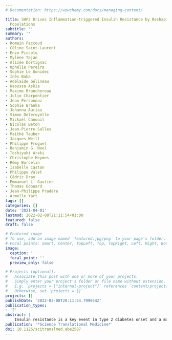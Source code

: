 ```yaml
---
# Documentation: https://wowchemy.com/docs/managing-content/

title: SHP2 Drives Inflammation-triggered Insulin Resistance by Reshaping Tissue Macrophage
  Populations
subtitle: ''
summary: ''
authors:
- Romain Paccoud
- Céline Saint-Laurent
- Enzo Piccolo
- Mylène Tajan
- Alizée Dortignac
- Ophélie Pereira
- Sophie Le Gonidec
- Inès Baba
- Adélaïde Gélineau
- Haoussa Askia
- Maxime Branchereau
- Julie Charpentier
- Jean Personnaz
- Sophie Branka
- Johanna Auriau
- Simon Deleruyelle
- Mickaël Canouil
- Nicolas Beton
- Jean-Pierre Salles
- Maithé Tauber
- Jacques Weill
- Philippe Froguel
- Benjamin G. Neel
- Toshiyuki Araki
- Christophe Heymes
- Rémy Burcelin
- Isabelle Castan
- Philippe Valet
- Cédric Dray
- Emmanuel L. Gautier
- Thomas Edouard
- Jean-Philippe Pradère
- Armelle Yart
tags: []
categories: []
date: '2021-04-01'
lastmod: 2022-02-08T21:11:54+01:00
featured: false
draft: false

# Featured image
# To use, add an image named `featured.jpg/png` to your page's folder.
# Focal points: Smart, Center, TopLeft, Top, TopRight, Left, Right, BottomLeft, Bottom, BottomRight.
image:
  caption: ''
  focal_point: ''
  preview_only: false

# Projects (optional).
#   Associate this post with one or more of your projects.
#   Simply enter your project's folder or file name without extension.
#   E.g. `projects = ["internal-project"]` references `content/project/deep-learning/index.md`.
#   Otherwise, set `projects = []`.
projects: []
publishDate: '2022-02-08T20:11:54.799054Z'
publication_types:
- '2'
abstract: |
    Insulin resistance is a key event in type 2 diabetes onset and a major comorbidity of obesity. It results from a combination of fat excess–triggered defects, including lipotoxicity and metaflammation, but the causal mechanisms remain difficult to identify. Here, we report that hyperactivation of the tyrosine phosphatase SHP2 found in Noonan syndrome (NS) led to an unsuspected insulin resistance profile uncoupled from altered lipid management (for example, obesity or ectopic lipid deposits) in both patients and mice. Functional exploration of an NS mouse model revealed this insulin resistance phenotype correlated with constitutive inflammation of tissues involved in the regulation of glucose metabolism. Bone marrow transplantation and macrophage depletion improved glucose homeostasis and decreased metaflammation in the mice, highlighting a key role of macrophages. In-depth analysis of bone marrow–derived macrophages in vitro and liver macrophages showed that hyperactive SHP2 promoted a proinflammatory phenotype, modified resident macrophage homeostasis, and triggered monocyte infiltration. Consistent with a role of SHP2 in promoting inflammation-driven insulin resistance, pharmaceutical SHP2 inhibition in obese diabetic mice improved insulin sensitivity even better than conventional antidiabetic molecules by specifically reducing metaflammation and alleviating macrophage activation. Together, these results reveal that SHP2 hyperactivation leads to inflammation-triggered metabolic impairments and highlight the therapeutical potential of SHP2 inhibition to ameliorate insulin resistance.
publication: '*Science Translational Medicine*'
doi: 10.1126/scitranslmed.abe2587
---
```

